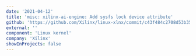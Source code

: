 ```yaml
---
date: '2021-04-12'
title: 'misc: xilinx-ai-engine: Add sysfs lock device attribute'
github: 'https://github.com/Xilinx/linux-xlnx/commit/c43f484c2708d53b35489de50a23e2a1b936ddf6'
external: ''
component: 'Linux kernel'
company: 'Xilinx'
showInProjects: false
---
```


